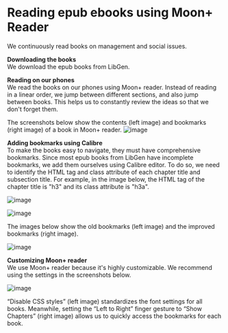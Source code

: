 # Reading epub ebooks using Moon+ Reader

We continuously read books on management and social issues.    

**Downloading the books**   
We download the epub books from LibGen.  

**Reading on our phones**   
We read the books on our phones using Moon+ reader. Instead of reading in a linear order, we jump between different sections, and also jump between books. This helps us to constantly review the ideas so that we don't forget them.  

The screenshots below show the contents (left image) and bookmarks (right image) of a book in Moon+ reader. 
![image](https://github.com/maximilian-ho/articles/assets/94465856/ed6b022e-05ce-4d50-9d41-9c348eeabe24)



**Adding bookmarks using Calibre**  
To make the books easy to navigate, they must have comprehensive bookmarks. Since most epub books from LibGen have incomplete bookmarks, we add them ourselves using Calibre editor. To do so, we need to identify the HTML tag and class attribute of each chapter title and subsection title. For example, in the image below, the HTML tag of the chapter title is "h3" and its class attribute is "h3a". 

![image](https://github.com/maximilian-ho/articles/assets/94465856/4280ad9a-31e4-47e3-a32c-00d73b9659b9)

![image](https://github.com/maximilian-ho/articles/assets/94465856/4ebb25c5-960c-4231-98ff-91de2eb0bff2)

The images below show the old bookmarks (left image) and the improved bookmarks (right image). 

![image](https://github.com/maximilian-ho/articles/assets/94465856/e340487c-c6d9-4ed3-b01d-33e1264e9789)


**Customizing Moon+ reader**  
We use Moon+ reader because it's highly customizable. We recommend using the settings in the screenshots below.

![image](https://github.com/maximilian-ho/articles/assets/94465856/d4aca8d2-e08a-49d1-92e9-675a9669c06a)

“Disable CSS styles” (left image) standardizes the font settings for all books. Meanwhile, setting the “Left to Right” finger gesture to “Show Chapters” (right image) allows us to quickly access the bookmarks for each book.  


